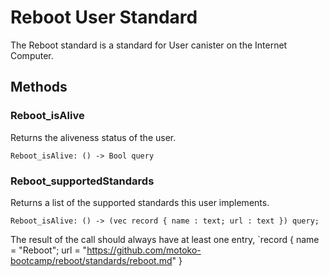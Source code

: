 # Reboot User Standard

The Reboot standard is a standard for User canister on the Internet Computer.

## Methods

### Reboot_isAlive

Returns the aliveness status of the user.

`Reboot_isAlive: () -> Bool query`

### Reboot_supportedStandards

Returns a list of the supported standards this user implements.

`Reboot_isAlive: () -> (vec record { name : text; url : text }) query;`

The result of the call should always have at least one entry,
`record { name = "Reboot"; url = "https://github.com/motoko-bootcamp/reboot/standards/reboot.md" }
